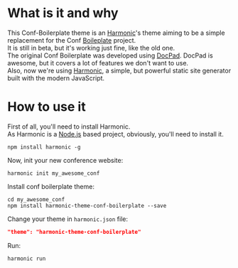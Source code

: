 # What is it and why
This Conf-Boilerplate theme is an [Harmonic](https://github.com/JSRocksHQ/harmonic)'s theme aiming to be a simple replacement for the Conf [Boileplate](https://github.com/braziljs/conf-boilerplate) project.  
It is still in beta, but it's working just fine, like the old one.  
The original Conf Boilerplate was developed using [DocPad](https://docpad.org/). DocPad is awesome, but it covers a lot of features we don't want to use.  
Also, now we're using [Harmonic](https://github.com/JSRocksHQ/harmonic), a simple, but powerful static site generator built with the modern JavaScript.

# How to use it
First of all, you'll need to install Harmonic.  
As Harmonic is a [Node.js](http://nodejs.org/) based project, obviously, you'll need to install it.  
```shell
npm install harmonic -g
```
Now, init your new conference website:
```shell
harmonic init my_awesome_conf
```
Install conf boilerplate theme:
```shell
cd my_awesome_conf
npm install harmonic-theme-conf-boilerplate --save
```
Change your theme in `harmonic.json` file:
```json 
"theme": "harmonic-theme-conf-boilerplate"
```
Run:
```shell
harmonic run
```
